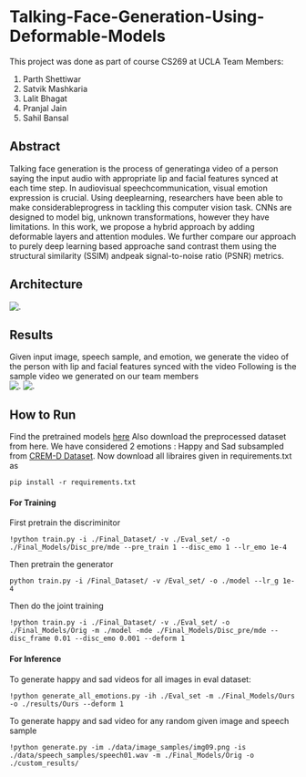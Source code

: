 # Talking-Face-Generation-Using-Deformable-Models
This project was done as part of course CS269 at UCLA
Team Members:
1) Parth Shettiwar
2) Satvik Mashkaria
3) Lalit Bhagat
4) Pranjal Jain
5) Sahil Bansal

## Abstract
Talking face generation is the process of generatinga video of a person saying the input audio with appropriate lip and 
facial features synced at each time step. In audiovisual speechcommunication, visual emotion expression is crucial. 
Using deeplearning, researchers have been able to make considerableprogress in tackling this computer vision task. 
CNNs are designed to model big, unknown transformations, however they have limitations. In this work, we propose a hybrid approach by 
adding deformable layers and attention modules. We further compare our approach to purely deep learning based approache sand contrast them 
using the structural similarity (SSIM) andpeak signal-to-noise ratio (PSNR) metrics. 

## Architecture
![.](https://github.com/parth-shettiwar/Talking-Face-Generation-Using-Deformable-Models/blob/main/Diagram/diagram.png)

## Results
Given input image, speech sample, and emotion, we generate the video of the person with lip and facial features synced with the video
Following is the sample video we generated on our team members  
![.](https://github.com/parth-shettiwar/Talking-Face-Generation-Using-Deformable-Models/blob/main/Diagram/1.gif)
![.](https://github.com/parth-shettiwar/Talking-Face-Generation-Using-Deformable-Models/blob/main/Diagram/2.gif)

## How to Run
Find the pretrained models [here](https://drive.google.com/drive/folders/1wjqLrdf82E-qv6CXcwk9fC_dVnEP6PLN?usp=sharing)
Also download the preprocessed dataset from here. We have considered 2 emotions : Happy and Sad subsampled from [CREM-D Dataset](https://github.com/CheyneyComputerScience/CREMA-D). 
Now download all libraires given in requirements.txt as 
```
pip install -r requirements.txt

```
#### For Training
First pretrain the discriminitor

```
!python train.py -i ./Final_Dataset/ -v ./Eval_set/ -o ./Final_Models/Disc_pre/mde --pre_train 1 --disc_emo 1 --lr_emo 1e-4
```
Then pretrain the generator 
```
python train.py -i /Final_Dataset/ -v /Eval_set/ -o ./model --lr_g 1e-4
```
Then do the joint training
```
!python train.py -i ./Final_Dataset/ -v ./Eval_set/ -o ./Final_Models/Orig -m ./model -mde ./Final_Models/Disc_pre/mde --disc_frame 0.01 --disc_emo 0.001 --deform 1

```

#### For Inference
To generate happy and sad videos for all images in eval dataset:
```
!python generate_all_emotions.py -ih ./Eval_set -m ./Final_Models/Ours -o ./results/Ours --deform 1
```
To generate happy and sad video for any random given image and speech sample
```
!python generate.py -im ./data/image_samples/img09.png -is ./data/speech_samples/speech01.wav -m ./Final_Models/Orig -o ./custom_results/
```




